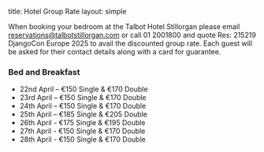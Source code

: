 title: Hotel Group Rate
layout: simple


When booking your bedroom at the Talbot Hotel Stillorgan please email <a href="mailto:reservations@talbotstillorgan.com" class="pages-links">reservations@talbotstillorgan.com</a> or call 01 2001800 and quote Res: 215219 DjangoCon Europe 2025 to avail the discounted group rate. Each guest will be asked for their contact details along with a card for guarantee.


<div class="dublin-tips">
<h3>Bed and Breakfast</h3>
    <ul>
        <li>22nd April – €150 Single & €170 Double</li>
        <li>23rd April – €150 Single & €170 Double</li>
        <li>24th April –  €150 Single & €170 Double</li> 
        <li>25th April – €185 Single & €205 Double</li> 
        <li>26th April - €175 Single & €195 Double</li> 
        <li>27th April - €150 Single & €170 Double</li> 
        <li>28th April - €150 Single & €170 Double</li> 
    </ul>

</div>

